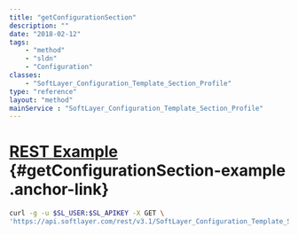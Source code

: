 ```yaml
---
title: "getConfigurationSection"
description: ""
date: "2018-02-12"
tags:
    - "method"
    - "sldn"
    - "Configuration"
classes:
    - "SoftLayer_Configuration_Template_Section_Profile"
type: "reference"
layout: "method"
mainService : "SoftLayer_Configuration_Template_Section_Profile"
---
```


# [REST Example](#getConfigurationSection-example) <a href="/article/rest/"><i class="fas fa-question"></i></a> {#getConfigurationSection-example .anchor-link} 
```bash
curl -g -u $SL_USER:$SL_APIKEY -X GET \
'https://api.softlayer.com/rest/v3.1/SoftLayer_Configuration_Template_Section_Profile/{SoftLayer_Configuration_Template_Section_ProfileID}/getConfigurationSection'
```
